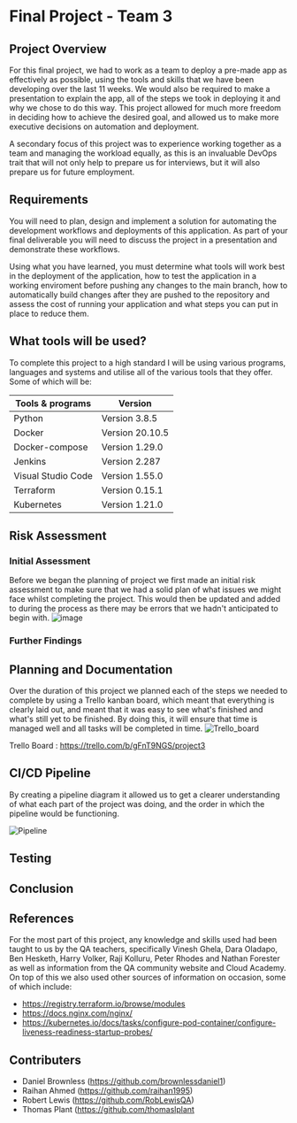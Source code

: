 # Final Project - Team 3

## Project Overview
For this final project, we had to work as a team to deploy a pre-made app as effectively as possible, using the tools and skills that we have been developing over the last 11 weeks. We would also be required to make a presentation to explain the app, all of the steps we took in deploying it and why we chose to do this way. This project allowed for much more freedom in deciding how to achieve the desired goal, and allowed us to make more executive decisions on automation and deployment.  

A secondary focus of this project was to experience working together as a team and managing the workload equally, as this is an invaluable DevOps trait that will not only help to prepare us for interviews, but it will also prepare us for future employment.

## Requirements
You will need to plan, design and implement a solution for automating the development workflows and deployments of this application. As part of your final deliverable you will need to discuss the project in a presentation and demonstrate these workflows.

Using what you have learned, you must determine what tools will work best in the deployment of the application, how to test the application in a working enviroment before pushing any changes to the main branch, how to automatically build changes after they are pushed to the repository and assess the cost of running your application and what steps you can put in place to reduce them.

## What tools will be used?
To complete this project to a high standard I will be using various programs, languages and systems and utilise all of the various tools that they offer. Some of which will be:  

|Tools & programs    |Version         |
|--------------------|----------------|
|Python              |Version 3.8.5   |
|Docker              |Version 20.10.5 |
|Docker-compose      |Version 1.29.0  |
|Jenkins             |Version 2.287   |
|Visual Studio Code  |Version 1.55.0  |
|Terraform           |Version 0.15.1  |
|Kubernetes          |Version 1.21.0  |

## Risk Assessment

### Initial Assessment
Before we began the planning of project we first made an initial risk assessment to make sure that we had a solid plan of what issues we might face whilst completing the project. This would then be updated and added to during the process as there may be errors that we hadn't anticipated to begin with.
![image](https://user-images.githubusercontent.com/79214361/117200846-db199380-ade3-11eb-9f42-89959fcbb197.png)

### Further Findings


## Planning and Documentation
Over the duration of this project we planned each of the steps we needed to complete by using a Trello kanban board, which meant that everything is clearly laid out, and meant that it was easy to see what's finished and what's still yet to be finished. By doing this, it will ensure that time is managed well and all tasks will be completed in time.
![Trello_board](https://user-images.githubusercontent.com/79214361/117205923-233bb480-adea-11eb-87a8-f13c7fcd684d.png)

Trello Board : https://trello.com/b/gFnT9NGS/project3

## CI/CD Pipeline
By creating a pipeline diagram it allowed us to get a clearer understanding of what each part of the project was doing, and the order in which the pipeline would be functioning. 

![Pipeline](https://user-images.githubusercontent.com/79214361/117265214-e6a0a500-ae4b-11eb-8e54-070bf9cea9e4.png)


## Testing

## Conclusion

## References
For the most part of this project, any knowledge and skills used had been taught to us by the QA teachers, specifically Vinesh Ghela, Dara Oladapo, Ben Hesketh, Harry Volker, Raji Kolluru, Peter Rhodes and Nathan Forester as well as information from the QA community website and Cloud Academy. On top of this we also used other sources of information on occasion, some of which include:

* https://registry.terraform.io/browse/modules
* https://docs.nginx.com/nginx/
* https://kubernetes.io/docs/tasks/configure-pod-container/configure-liveness-readiness-startup-probes/

## Contributers

* Daniel Brownless (https://github.com/brownlessdaniel1)
* Raihan Ahmed (https://github.com/raihan1995)
* Robert Lewis (https://github.com/RobLewisQA)
* Thomas Plant (https://github.com/thomaslplant
